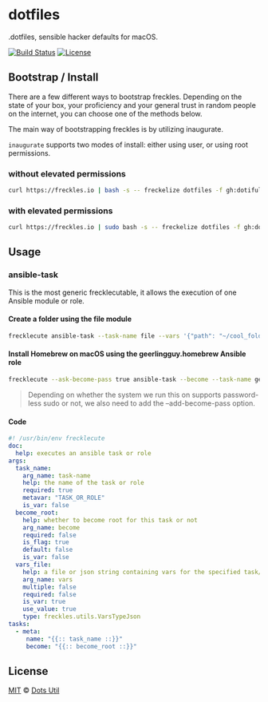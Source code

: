 # dotfiles

<!-- ![dotfiles](https://user-images.githubusercontent.com/499192/35094095-9943d7da-fc44-11e7-9dc5-a89b0938eeed.png) -->

.dotfiles, sensible hacker defaults for macOS.

[![Build Status](https://img.shields.io/travis/dotiful/dotfiles/master.svg?style=flat)](https://travis-ci.org/dotiful/dotfiles)
[![License](https://img.shields.io/github/license/dotiful/dotfiles.svg?style=flat)](https://github.com/dotiful/dotfiles/blob/master/LICENSE)

## Bootstrap / Install

There are a few different ways to bootstrap freckles. Depending on the state of your box, your proficiency and your general trust in random people on the internet, you can choose one of the methods below.

The main way of bootstrapping freckles is by utilizing inaugurate.

`inaugurate` supports two modes of install: either using user, or using root permissions.

### without elevated permissions

```sh
curl https://freckles.io | bash -s -- freckelize dotfiles -f gh:dotiful/dots
```

### with elevated permissions

```sh
curl https://freckles.io | sudo bash -s -- freckelize dotfiles -f gh:dotiful/dots
```

## Usage

### ansible-task

This is the most generic frecklecutable, it allows the execution of one Ansible module or role.

#### Create a folder using the file module

```sh
frecklecute ansible-task --task-name file --vars '{"path": "~/cool_folder", "state": "directory"}'
```

#### Install Homebrew on macOS using the geerlingguy.homebrew Ansible role

```sh
frecklecute --ask-become-pass true ansible-task --become --task-name geerlingguy.homebrew
```

> Depending on whether the system we run this on supports password-less sudo or not, we also need to add the –add-become-pass option.

#### Code

```yaml
#! /usr/bin/env frecklecute
doc:
  help: executes an ansible task or role
args:
  task_name:
    arg_name: task-name
    help: the name of the task or role
    required: true
    metavar: "TASK_OR_ROLE"
    is_var: false
  become_root:
    help: whether to become root for this task or not
    arg_name: become
    required: false
    is_flag: true
    default: false
    is_var: false
  vars_file:
    help: a file or json string containing vars for the specified task/role
    arg_name: vars
    multiple: false
    required: false
    is_var: true
    use_value: true
    type: freckles.utils.VarsTypeJson
tasks:
  - meta:
     name: "{{:: task_name ::}}"
     become: "{{:: become_root ::}}"
```

## License

[MIT](LICENSE) © [Dots Util](https://github.com/dotiful)
